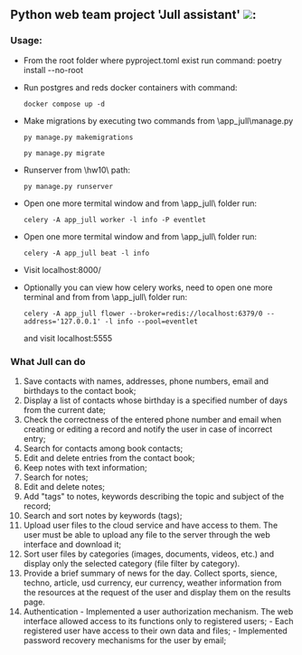 ## Python web team project 'Jull assistant' <a><img src="https://github.com/DmytroSDV/Jull_web/blob/main/app_jull/static/web_world.ico"></a>:
### Usage:
  - From the root folder where pyproject.toml exist run command:
       poetry install --no-root 
  - Run postgres and reds docker containers with command:

        docker compose up -d
  - Make migrations by executing two commands from \app_jull\manage.py

        py manage.py makemigrations
    
        py manage.py migrate
  - Runserver from \hw10\ path:

        py manage.py runserver
  - Open one more termital window and from \app_jull\ folder run:

        celery -A app_jull worker -l info -P eventlet
  - Open one more termital window and from \app_jull\ folder run:

        celery -A app_jull beat -l info
  - Visit localhost:8000/

  - Optionally you can view how celery works, need to open one more terminal and from from \app_jull\ folder run:

        celery -A app_jull flower --broker=redis://localhost:6379/0 --address='127.0.0.1' -l info --pool=eventlet
    and visit localhost:5555


### What Jull can do

  1. Save contacts with names, addresses, phone numbers, email and birthdays to the contact book;
  2. Display a list of contacts whose birthday is a specified number of days from the current date;
  3. Check the correctness of the entered phone number and email when creating or editing a record and notify the user in case of incorrect entry;
  4. Search for contacts among book contacts;
  5. Edit and delete entries from the contact book;
  6. Keep notes with text information;
  7. Search for notes;
  8. Edit and delete notes;
  9. Add "tags" to notes, keywords describing the topic and subject of the record;
  10. Search and sort notes by keywords (tags);
  11. Upload user files to the cloud service and have access to them. The user must be able to upload any file to the server through the web interface and download it;
  12. Sort user files by categories (images, documents, videos, etc.) and display only the selected category (file filter by category).
  13. Provide a brief summary of news for the day. Collect sports, sience, techno, article, usd currency, eur currency, weather information from the resources at the request of the user and display them on the results page. 
  14. Authentication
    - Implemented a user authorization mechanism. The web interface allowed access to its functions only to registered users;
    - Each registered user have access to their own data and files;
    - Implemented password recovery mechanisms for the user by email;

